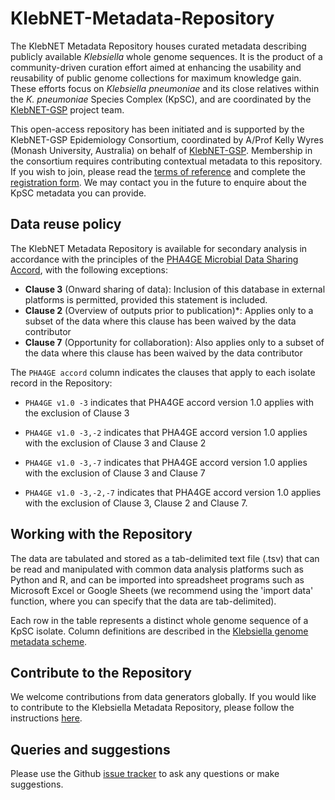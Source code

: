 # KlebNET-Metadata-Repository

The KlebNET Metadata Repository houses curated metadata describing publicly available _Klebsiella_ whole genome sequences. It is the product of a community-driven curation effort aimed at enhancing the usability and reusability of public genome collections for maximum knowledge gain. These efforts focus on _Klebsiella pneumoniae_ and its close relatives within the _K. pneumoniae_ Species Complex (KpSC), and are coordinated by the [KlebNET-GSP](https://klebnet.org/) project team.

This open-access repository has been initiated and is supported by the KlebNET-GSP Epidemiology Consortium, coordinated by A/Prof Kelly Wyres (Monash University, Australia) on behalf of [KlebNET-GSP](https://klebnet.org/). Membership in the consortium requires contributing contextual metadata to this repository. If you wish to join, please read the [terms of reference](https://docs.google.com/document/d/12wuWxgucGVYnnKHZ8xvDCVLQhV0tEafCb2CuxClw0Hw/edit?usp=sharing) and complete the [registration form](https://docs.google.com/forms/d/e/1FAIpQLSe9yoXfh0MP_tqvWh7RqxFKXr30MMAQkeZ_sxhEPyIsQX43dQ/viewform?usp=header). We may contact you in the future to enquire about the KpSC metadata you can provide.

## Data reuse policy

The KlebNET Metadata Repository is available for secondary analysis in accordance with the principles of the [PHA4GE Microbial Data Sharing Accord](https://pha4ge.org/wp-content/uploads/2024/03/PHA4GE_Microbial_Data_Sharing_Accord_v1.0.pdf), with the following exceptions:

-	**Clause 3** (Onward sharing of data): Inclusion of this database in external platforms is permitted, provided this statement is included.
- **Clause 2** (Overview of outputs prior to publication)*: Applies only to a subset of the data where this clause has been waived by the data contributor
- **Clause 7** (Opportunity for collaboration): Also applies only to a subset of the data where this clause has been waived by the data contributor


The `PHA4GE accord` column indicates the clauses that apply to each isolate record in the Repository:

- `PHA4GE v1.0 -3` indicates that PHA4GE accord version 1.0 applies with the exclusion of Clause 3

- `PHA4GE v1.0 -3,-2` indicates that PHA4GE accord version 1.0 applies with the exclusion of Clause 3 and Clause 2

- `PHA4GE v1.0 -3,-7` indicates that PHA4GE accord version 1.0 applies with the exclusion of Clause 3 and Clause 7

- `PHA4GE v1.0 -3,-2,-7` indicates that PHA4GE accord version 1.0 applies with the exclusion of Clause 3, Clause 2 and Clause 7.

## Working with the Repository

The data are tabulated and stored as a tab-delimited text file (.tsv) that can be read and manipulated with common data analysis platforms such as Python and R, and can be imported into spreadsheet programs such as Microsoft Excel or Google Sheets (we recommend using the 'import data' function, where you can specify that the data are tab-delimited). 

Each row in the table represents a distinct whole genome sequence of a KpSC isolate. Column definitions are described in the [Klebsiella genome metadata scheme](https://github.com/klebgenomics/Klebsiella-genome-metadata).

## Contribute to the Repository

We welcome contributions from data generators globally. If you would like to contribute to the Klebsiella Metadata Repository, please follow the instructions [here](https://github.com/klebgenomics/Klebsiella-genome-metadata/blob/main/README.md#data-submission).

## Queries and suggestions

Please use the Github [issue tracker](https://github.com/klebgenomics/KlebNET-Metadata-Repository-Database/issues) to ask any questions or make suggestions.
